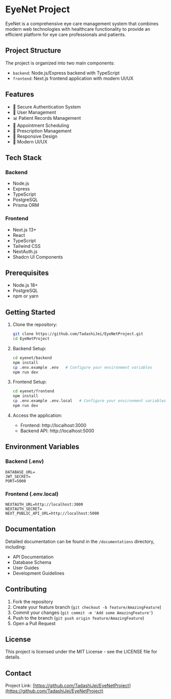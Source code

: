 # EyeNet Project

EyeNet is a comprehensive eye care management system that combines modern web technologies with healthcare functionality to provide an efficient platform for eye care professionals and patients.

## Project Structure

The project is organized into two main components:

- `backend`: Node.js/Express backend with TypeScript
- `frontend`: Next.js frontend application with modern UI/UX

## Features

- 🔐 Secure Authentication System
- 👤 User Management
- 📊 Patient Records Management
- 📅 Appointment Scheduling
- 💊 Prescription Management
- 📱 Responsive Design
- 🎨 Modern UI/UX

## Tech Stack

### Backend
- Node.js
- Express
- TypeScript
- PostgreSQL
- Prisma ORM

### Frontend
- Next.js 13+
- React
- TypeScript
- Tailwind CSS
- NextAuth.js
- Shadcn UI Components

## Prerequisites

- Node.js 18+
- PostgreSQL
- npm or yarn

## Getting Started

1. Clone the repository:
   ```bash
   git clone https://github.com/TadashiJei/EyeNetProject.git
   cd EyeNetProject
   ```

2. Backend Setup:
   ```bash
   cd eyenet/backend
   npm install
   cp .env.example .env   # Configure your environment variables
   npm run dev
   ```

3. Frontend Setup:
   ```bash
   cd eyenet/frontend
   npm install
   cp .env.example .env.local   # Configure your environment variables
   npm run dev
   ```

4. Access the application:
   - Frontend: http://localhost:3000
   - Backend API: http://localhost:5000

## Environment Variables

### Backend (.env)
```
DATABASE_URL=
JWT_SECRET=
PORT=5000
```

### Frontend (.env.local)
```
NEXTAUTH_URL=http://localhost:3000
NEXTAUTH_SECRET=
NEXT_PUBLIC_API_URL=http://localhost:5000
```

## Documentation

Detailed documentation can be found in the `/documentations` directory, including:
- API Documentation
- Database Schema
- User Guides
- Development Guidelines

## Contributing

1. Fork the repository
2. Create your feature branch (`git checkout -b feature/AmazingFeature`)
3. Commit your changes (`git commit -m 'Add some AmazingFeature'`)
4. Push to the branch (`git push origin feature/AmazingFeature`)
5. Open a Pull Request

## License

This project is licensed under the MIT License - see the LICENSE file for details.

## Contact

Project Link: [https://github.com/TadashiJei/EyeNetProject](https://github.com/TadashiJei/EyeNetProject)

